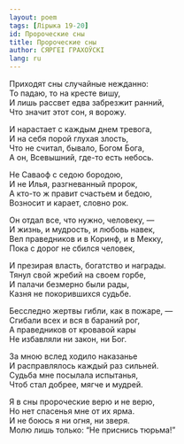 ```yaml
---
layout: poem
tags: [Лірыка 19-20]
id: Пророческие сны
title: Пророческие сны
author: СЯРГЕІ ГРАХОЎСКІ
lang: ru
---
```



Приходят сны случайные нежданно:  
То падаю, то на кресте вишу,  
И лишь рассвет едва забрезжит ранний,  
Что значит этот сон, я ворожу.  

И нарастает с каждым днем тревога,  
И на себя порой глухая злость,  
Что не считал, бывало, Богом Бога,  
А он, Всевышний, где-то есть небось.  

Не Саваоф с седою бородою,  
И не Илья, разгневанный пророк,  
А кто-то ж правит счастьем и бедою,  
Возносит и карает, словно рок.  

Он отдал все, что нужно, человеку, —  
И жизнь, и мудрость, и любовь навек,  
Вел праведников и в Коринф, и в Мекку,  
Пока с дорог не сбился человек,  

И презирая власть, богатство и награды.  
Тянул свой жребий на своем горбе,   
И палачи безмерно были рады,  
Казня не покорившихся судьбе.  

Бесследно жертвы гибли, как в пожаре, —  
Сгибали всех и вся в бараний рог,  
А праведников от кровавой кары  
Не избавляли ни закон, ни Бог.  

За мною вслед ходило наказанье  
И расправлялось каждый раз сильней.  
Судьба мне посылала испытанья,  
Чтоб стал добрее, мягче и мудрей.  

Я в сны пророческие верю и не верю,  
Но нет спасенья мне от их ярма.  
И не боюсь я ни огня, ни зверя.  
Молю лишь только: “Не приснись тюрьма!”  
